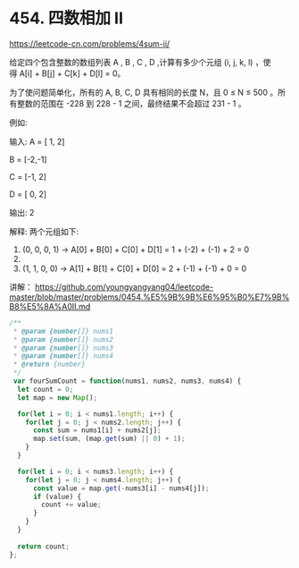 # 454. 四数相加 II

https://leetcode-cn.com/problems/4sum-ii/

给定四个包含整数的数组列表 A , B , C , D ,计算有多少个元组 (i, j, k, l) ，使得 A[i] + B[j] + C[k] + D[l] = 0。

为了使问题简单化，所有的 A, B, C, D 具有相同的长度 N，且 0 ≤ N ≤ 500 。所有整数的范围在 -228 到 228 - 1 之间，最终结果不会超过 231 - 1 。




例如:

输入:
A = [ 1, 2]

B = [-2,-1]

C = [-1, 2]

D = [ 0, 2]


输出:
2

解释:
两个元组如下:
1. (0, 0, 0, 1) -> A[0] + B[0] + C[0] + D[1] = 1 + (-2) + (-1) + 2 = 0
2. 
3. (1, 1, 0, 0) -> A[1] + B[1] + C[0] + D[0] = 2 + (-1) + (-1) + 0 = 0


讲解：
https://github.com/youngyangyang04/leetcode-master/blob/master/problems/0454.%E5%9B%9B%E6%95%B0%E7%9B%B8%E5%8A%A0II.md

```js
/**
 * @param {number[]} nums1
 * @param {number[]} nums2
 * @param {number[]} nums3
 * @param {number[]} nums4
 * @return {number}
 */
 var fourSumCount = function(nums1, nums2, nums3, nums4) {
  let count = 0;
  let map = new Map();

  for(let i = 0; i < nums1.length; i++) {
    for(let j = 0; j < nums2.length; j++) {
      const sum = nums1[i] + nums2[j];
      map.set(sum, (map.get(sum) || 0) + 1);
    }
  }

  for(let i = 0; i < nums3.length; i++) {
    for(let j = 0; j < nums4.length; j++) {
      const value = map.get(-nums3[i] - nums4[j]);
      if (value) {
        count += value;
      }
    }
  }
  
  return count;
};
```






